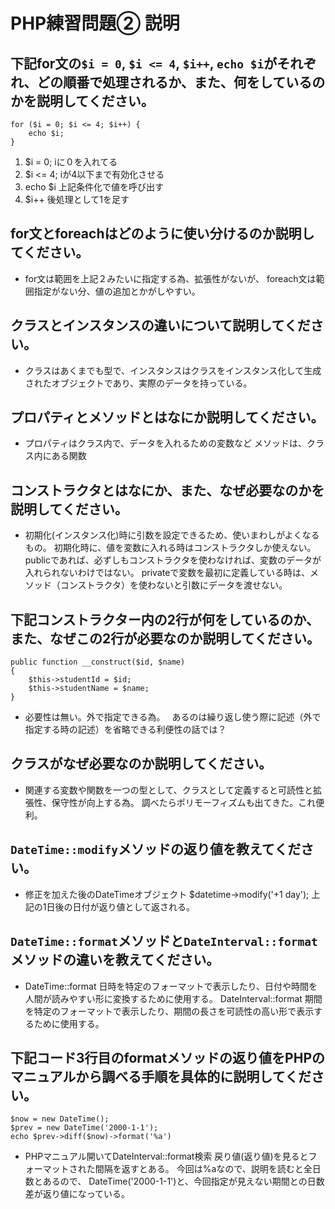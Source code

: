 # PHP練習問題② 説明

## 下記for文の`$i = 0`, `$i <= 4`, `$i++`, `echo $i`がそれぞれ、どの順番で処理されるか、また、何をしているのかを説明してください。

```
for ($i = 0; $i <= 4; $i++) {
    echo $i;
}
```

1. $i = 0; iに０を入れてる
2. $i <= 4; iが4以下まで有効化させる
3. echo $i 上記条件化で値を呼び出す
4. $i++ 後処理として1を足す

## for文とforeachはどのように使い分けるのか説明してください。
- for文は範囲を上記２みたいに指定する為、拡張性がないが、
foreach文は範囲指定がない分、値の追加とかがしやすい。

## クラスとインスタンスの違いについて説明してください。
- クラスはあくまでも型で、インスタンスはクラスをインスタンス化して生成されたオブジェクトであり、実際のデータを持っている。

## プロパティとメソッドとはなにか説明してください。
- プロパティはクラス内で、データを入れるための変数など
メソッドは、クラス内にある関数

## コンストラクタとはなにか、また、なぜ必要なのかを説明してください。
- 初期化(インスタンス化)時に引数を設定できるため、使いまわしがよくなるもの。
初期化時に、値を変数に入れる時はコンストラクタしか使えない。
publicであれば、必ずしもコンストラクタを使わなければ、変数のデータが入れられないわけではない。
privateで変数を最初に定義している時は、メソッド（コンストラクタ）を使わないと引数にデータを渡せない。

## 下記コンストラクター内の2行が何をしているのか、また、なぜこの2行が必要なのか説明してください。
```
public function __construct($id, $name)
{
    $this->studentId = $id;
    $this->studentName = $name;
}
```
- 必要性は無い。外で指定できる為。　
あるのは繰り返し使う際に記述（外で指定する時の記述）を省略できる利便性の話では？

## クラスがなぜ必要なのか説明してください。
- 関連する変数や関数を一つの型として、クラスとして定義すると可読性と拡張性、保守性が向上する為。
調べたらポリモーフィズムも出てきた。これ便利。

## `DateTime::modify`メソッドの返り値を教えてください。
- 修正を加えた後のDateTimeオブジェクト
$datetime->modify('+1 day');
上記の1日後の日付が返り値として返される。

## `DateTime::format`メソッドと`DateInterval::format`メソッドの違いを教えてください。
- DateTime::format 日時を特定のフォーマットで表示したり、日付や時間を人間が読みやすい形に変換するために使用する。
DateInterval::format 期間を特定のフォーマットで表示したり、期間の長さを可読性の高い形で表示するために使用する。

## 下記コード3行目のformatメソッドの返り値をPHPのマニュアルから調べる手順を具体的に説明してください。
```
$now = new DateTime();
$prev = new DateTime('2000-1-1');
echo $prev->diff($now)->format('%a')
```

- PHPマニュアル開いてDateInterval::format検索
戻り値(返り値)を見るとフォーマットされた間隔を返すとある。
今回は%aなので、説明を読むと全日数とあるので、
DateTime('2000-1-1')と、今回指定が見えない期間との日数差が返り値になっている。
